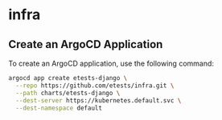 # infra

## Create an ArgoCD Application

To create an ArgoCD application, use the following command:

```sh
argocd app create etests-django \
  --repo https://github.com/etests/infra.git \
  --path charts/etests-django \
  --dest-server https://kubernetes.default.svc \
  --dest-namespace default
```
